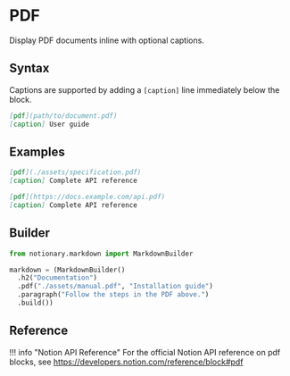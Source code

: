 # PDF

Display PDF documents inline with optional captions.

## Syntax

Captions are supported by adding a `[caption]` line immediately below the block.

```markdown
[pdf](path/to/document.pdf)
[caption] User guide
```

## Examples

```markdown
[pdf](./assets/specification.pdf)
[caption] Complete API reference

[pdf](https://docs.example.com/api.pdf)
[caption] Complete API reference
```

## Builder

```python
from notionary.markdown import MarkdownBuilder

markdown = (MarkdownBuilder()
  .h2("Documentation")
  .pdf("./assets/manual.pdf", "Installation guide")
  .paragraph("Follow the steps in the PDF above.")
  .build())
```

## Reference

!!! info "Notion API Reference"
    For the official Notion API reference on pdf blocks, see <a href="https://developers.notion.com/reference/block#pdf" target="_blank">https://developers.notion.com/reference/block#pdf</a>
